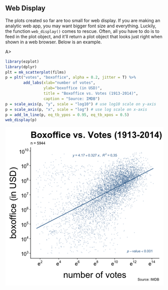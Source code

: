 ## Web Display

The plots created so far are too small for web display. If you are making an 
analytic web app, you may want bigger font size and everything. Luckily, the 
function `web_display()` comes to rescue. Often, all you have to 
do is to feed in the plot object, and it'll return a plot object that looks 
just right when shown in a web browser. Below is an example.

A>
```r
library(ezplot)
library(dplyr)
plt = mk_scatterplot(films)
p = plt("votes", "boxoffice", alpha = 0.2, jitter = T) %>% 
        add_labs(xlab="number of votes", 
                 ylab="boxoffice (in USD)", 
                 title = "Boxoffice vs. Votes (1913-2014)",
                 caption = "Source: IMDB")
p = scale_axis(p, "y", scale = "log10") # use log10 scale on y-axis
p = scale_axis(p, "x", scale = "log") # use log scale on x-axis
p = add_lm_line(p, eq_tb_ypos = 0.95, eq_tb_xpos = 0.5) 
web_display(p)
```

![demo web display](images/web_display-1.png)